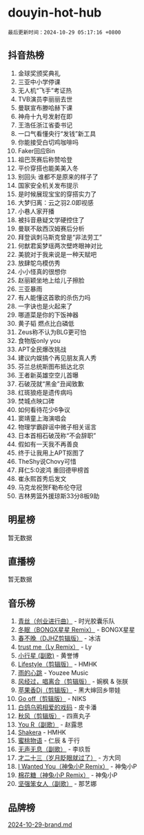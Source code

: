 # douyin-hot-hub

`最后更新时间：2024-10-29 05:17:16 +0800`

## 抖音热榜

1. 金球奖颁奖典礼
1. 三亚中小学停课
1. 无人机“飞手”考证热
1. TVB演员李丽丽去世
1. 曼联宣布滕哈赫下课
1. 神舟十九号发射在即
1. 王浩任浙江省委书记
1. 一口气看懂央行“发钱”新工具
1. 你能接受白切鸡咖啡吗
1. Faker回应Bin
1. 祖巴茨赛后称赞哈登
1. 平价穿搭也能美美入冬
1. 别回头 谁都不是原来的样子了
1. 国家安全机关发布提示
1. 是时候展现宝宝的穿搭实力了
1. 大梦归离：云之羽2.0即视感
1. 小巷人家开播
1. 被抖音悬疑文学硬控住了
1. 曼联不敌西汉姆赛后分析
1. 拜登讽刺马斯克曾是“非法劳工”
1. 何猷君奚梦瑶两次壁咚眼神对比
1. 美貌对于我来说是一种天赋吧
1. 放肆鸵鸟模仿秀
1. 小小怪真的很想你
1. 赵丽颖坐地上给儿子擦脸
1. 三亚暴雨
1. 有人能懂这首歌的杀伤力吗
1. 一字诀也是火起来了
1. 哪道菜是你的下饭神器
1. 黄子韬 燃点比白磷低
1. Zeus称不认为BLG更可怕
1. 食物版only you
1. APT全民爆改挑战
1. 建议内娱搞个再见朋友真人秀
1. 芬兰总统斯图布抵达北京
1. 王者新英雄空空儿首曝
1. 石破茂就“黑金”丑闻致歉
1. 红斑狼疮是遗传病吗
1. 焚城点映口碑
1. 如何看待花少6争议
1. 窦靖童上海演唱会
1. 物理学霸辟谣中微子相关谣言
1. 日本首相石破茂称“不会辞职”
1. 假如有一天我不再善良
1. 终于让我用上APT抠图了
1. TheShy说Chovy可惜
1. 拜仁5:0波鸿 重回德甲榜首
1. 崔永熙首秀后发文
1. 马克龙祝贺F勒布伦夺冠
1. 吉林男篮外援琼斯33分8板9助

## 明星榜

暂无数据

## 直播榜

暂无数据

## 音乐榜

1. [青丝（创业进行曲）](https://sf3-cdn-tos.douyinstatic.com/obj/tos-cn-ve-2774/ooYARJB5iBRNhCOkDsS3BAKW91CIMoQfwzwKLi) - 时光胶囊乐队
1. [冬眠（BONGX星星 Remix）](https://sf5-hl-cdn-tos.douyinstatic.com/obj/tos-cn-ve-2774/oMCfFFoE3LwQ7agAgOIG4ieExqkeAsxNBEkLdz) - BONGX星星
1. [春不晚（DJHZ剪辑版）](https://sf5-hl-cdn-tos.douyinstatic.com/obj/tos-cn-ve-2774/osEZa7YZ6wNo9QDABgfGFaCQKRQTNafsBJDnKt) - 冰洁
1. [trust me（Ly Remix）](https://sf5-hl-cdn-tos.douyinstatic.com/obj/tos-cn-ve-2774/oUo1M8fz5AfmMSExABQQKFE0eCMWgsiccfqrMA) - Ly
1. [小行星 (副歌)](https://sf3-cdn-tos.douyinstatic.com/obj/tos-cn-ve-2774/oArWEvgkJwVsB0KMIw6iBsAoHAciIjJqzWeTQr) - 黄誉博
1. [Lifestyle（剪辑版）](https://sf3-cdn-tos.douyinstatic.com/obj/tos-cn-ve-2774/owfqGgjwG3V5lCLaAIezFMeg3LtuKNBaZKgzPV) - HMHK
1. [雨的心跳](https://sf5-hl-cdn-tos.douyinstatic.com/obj/tos-cn-ve-2774/o0vI5NZuiJgxWIQQFhXO0RTrsiIAsBSiMIECz) - Youzee Music
1. [风经过，唱离合（剪辑版）](https://sf5-hl-cdn-tos.douyinstatic.com/obj/tos-cn-ve-2774/okllg5DG2MmUF3aiiDfBZx6ZLvfwOTtbCEAHyI) - 婉枫 & 张朕
1. [苹果香Dj（剪辑版）](https://sf5-hl-cdn-tos.douyinstatic.com/obj/tos-cn-ve-2774/oEeIEQbYGAOspCTRAIeYF4Ok8LgZ8NBaRe4ztR) - 黑大婶回乡带娃
1. [Go off（剪辑版）](https://sf6-cdn-tos.douyinstatic.com/obj/tos-cn-ve-2774/oYLJZTCGnIQBt2BsMBCFksOEMnDQesCr2gfZ7N) - NIKS
1. [白鸽乌鸦相爱的戏码](https://sf5-hl-cdn-tos.douyinstatic.com/obj/tos-cn-ve-2774/oMVVEf6eDAOmFtNtCsEqKpIorBDM8Nkg6TZRqC) - 皮卡潘
1. [秋风（剪辑版）](https://sf3-cdn-tos.douyinstatic.com/obj/tos-cn-ve-2774/ocGaU84LfAfzMd2wbXdQFpCGhBiXg82JNMRRie) - 四熹丸子
1. [You R（副歌）](https://sf3-cdn-tos.douyinstatic.com/obj/tos-cn-ve-2774/oc0MZn9aEfLkCFLIxKQQcgBjS9mBBuDttYPfZ1) - 赵露思
1. [Shakera](https://sf3-cdn-tos.douyinstatic.com/obj/tos-cn-ve-2774/ocKtEBgQ8FiQCBDf3nj9Z9gEGEQ4fAZDYEocLY) - HMHK
1. [蜜桃物语](https://sf5-hl-cdn-tos.douyinstatic.com/obj/tos-cn-ve-2774/oIhOSCZtIACtYU4XQkngiW9kCBfVD1Fz9IYeqL) - 仁辰 & 于行
1. [无声无息（副歌）](https://sf3-cdn-tos.douyinstatic.com/obj/tos-cn-ve-2774/osmzBBdYMBoz2NHW7AYiZEErnITswCiYzuA3Nf) - 李玖哲
1. [才二十三（岁月眨眼就过了）](https://sf3-cdn-tos.douyinstatic.com/obj/tos-cn-ve-2774/oYAvkTrUXEBMWYUbL3nl8i01MJ5skiIZASC2H) - 方大同
1. [I Wanted You（神兔小P Remix）](https://sf5-hl-cdn-tos.douyinstatic.com/obj/tos-cn-ve-2774/o4CAubmDQdZeEkstFnCvKIMDag8D2BSBOjfNuh) - 神兔小P
1. [棉花糖（神兔小P Remix）](https://sf5-hl-cdn-tos.douyinstatic.com/obj/tos-cn-ve-2774/o0pEDf1GaEfEYJ1FbgOAFCITQ1zeFD3kgBWGcG) - 神兔小P
1. [坚强笨女人（副歌）](https://sf5-hl-cdn-tos.douyinstatic.com/obj/tos-cn-ve-2774/ospNInQiZvGWyBVg5zkNsAMct5uJIg1CrZiPL) - 那艺娜

## 品牌榜

[2024-10-29-brand.md](2024-10-29-brand.md)
